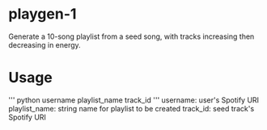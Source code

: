 # playgen-1
Generate a 10-song playlist from a seed song, with tracks increasing then decreasing in energy.

# Usage
'''
python username playlist_name track_id
'''
username: user's Spotify URI
playlist_name: string name for playlist to be created
track_id: seed track's Spotify URI

